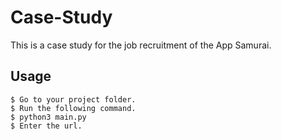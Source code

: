 # Case-Study
This is a case study for the job recruitment of the App Samurai.

## Usage

```
$ Go to your project folder.
$ Run the following command.
$ python3 main.py
$ Enter the url.
```

